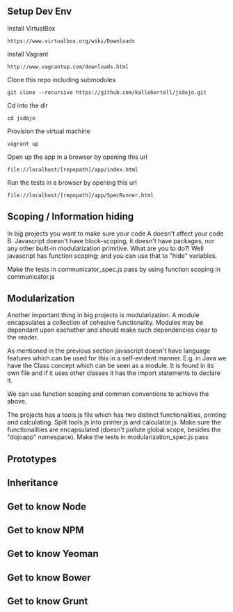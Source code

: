Setup Dev Env
-------------

Install VirtualBox
    
    https://www.virtualbox.org/wiki/Downloads
    

Install Vagrant
    
    http://www.vagrantup.com/downloads.html 
    

Clone this repo including submodules

    git clone --recursive https://github.com/kallebertell/jsdojo.git
    

Cd into the dir
    
    cd jsdojo
    

Provision the virtual machine
    
    vagrant up


Open up the app in a browser by opening this url
    
    file://localhost/[repopath]/app/index.html


Run the tests in a browser by opening this url
    
    file://localhost/[repopath]/app/SpecRunner.html


Scoping / Information hiding
-------------------------
In big projects you want to make sure your code A doesn't affect your code B.
Javascript doesn't have block-scoping, it doesn't have packages, nor any other built-in modularization primitive.
What are you to do?!
Well javascript has function scoping; and you can use that to "hide" variables.

Make the tests in communicator_spec.js pass by using function scoping in communicator.js



Modularization
-------------------------
Another important thing in big projects is modularization. 
A module encapsulates a collection of cohesive functionality.
Modules may be dependant upon eachother and should make such dependencies clear to the reader.

As mentioned in the previous section javascript doesn't have language features which can be used for this in a self-evident manner. E.g. in Java we have the Class concept which can be seen as a module. It is found in its own file and if it uses other classes it has the import statements to declare it.

We can use function scoping and common conventions to achieve the above.

The projects has a tools.js file which has two distinct functionalities, printing and calculating.
Split tools.js into printer.js and calculator.js.
Make sure the functionalities are encapsulated (doesn't pollute global scope, besides the "dojoapp" namespace). 
Make the tests in modularization_spec.js pass


Prototypes
-------------------------


Inheritance
-------------------------


Get to know Node
-------------------------


Get to know NPM
-------------------------


Get to know Yeoman
-------------------------


Get to know Bower
-------------------------


Get to know Grunt
-------------------------

